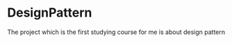 DesignPattern
=============

The project which is the first studying course for me is about design pattern
